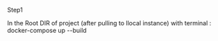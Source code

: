 Step1 

In the Root DIR of project (after pulling to llocal instance) with terminal :
docker-compose up --build
